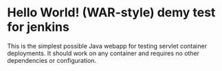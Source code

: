 Hello World! (WAR-style)
demy test for jenkins
===============

This is the simplest possible Java webapp for testing servlet container deployments.  It should work on any container and requires no other dependencies or configuration.
